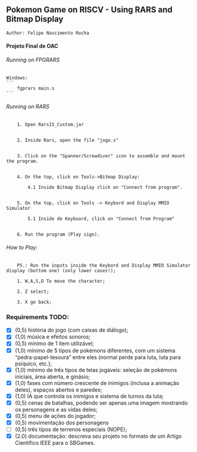 

## Pokemon Game on RISCV - Using RARS and Bitmap Display

    Author: Felipe Nascimento Rocha



#### Projeto Final de OAC




###### Running on FPGRARS

    Windows: 
    ```
        fgprars main.s
    ```

###### Running on RARS

        1. Open Rars15_Custom.jar


        2. Inside Rars, open the file "jogo.s"


        3. Click on the "Spanner/Screwdiver" icon to assemble and mount the program.


        4. On the top, click on Tools->Bitmap Display:

            4.1 Inside Bitmap Display click on "Connect from program".


        5. On the top, click on Tools -> Keybord and Display MMIO Simulator

            5.1 Inside de Keyboard, click on "Connect from Program"
        

        6. Run the program (Play sign).


###### How to Play:

        PS.: Run the inputs inside the Keybord and Display MMIO Simulator display (bottom one) (only lower cases!);

        1. W,A,S,D To move the character;

        2. Z select;

        3. X go back;

### Requirements TODO:

- [x]   (0,5) história do jogo (com caixas de diálogo);
- [x]   (1,0) música e efeitos sonoros;
- [x]   (0,5) mínimo de 1 item utilizável;
- [x]   (1,0) mínimo de 5 tipos de pokémons diferentes, com um sistema “pedra-papel-tesoura” entre eles (normal perde
para luta, luta para psíquico, etc.);
- [x]   (1,0) mínimo de três tipos de telas jogáveis: seleção de pokémons iniciais, área aberta, e ginásio;
- [x]   (1,0) fases com número crescente de inimigos (inclusa a animação deles), espaços abertos e paredes;
- [x]   (1,0) IA que controla os inimigos e sistema de turnos da luta;
- [x]   (0,5) cenas de batalhas, podendo ser apenas uma imagem mostrando os personagens e as vidas deles;
- [x]   (0,5) menu de ações do jogador;
- [x]   (0,5) movimentação dos personagens
- [ ]   (0,5) três tipos de terrenos especiais (NOPE);
- [x]   (2.0) documentação: descreva seu projeto no formato de um Artigo Científico IEEE para o SBGames.
